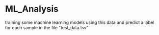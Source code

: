 # ML_Analysis
training some machine learning models using this data and predict a label for each sample in the file "test_data.tsv"
